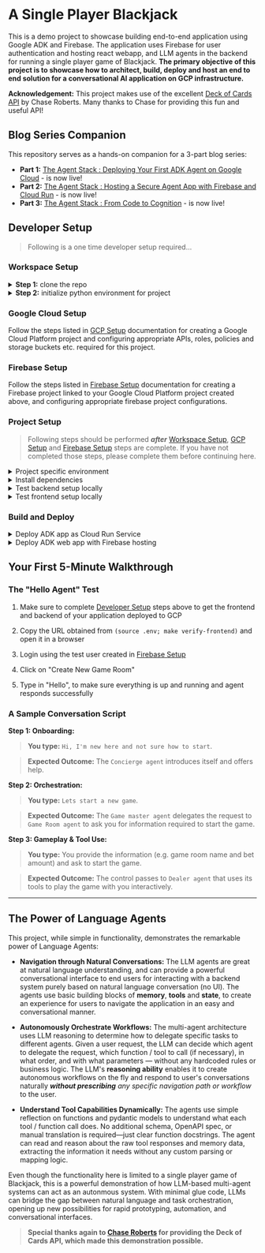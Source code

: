 # A Single Player Blackjack

This is a demo project to showcase building end-to-end application using Google ADK and Firebase. The application uses Firebase for user authentication and hosting react webapp, and LLM agents in the backend for running a single player game of Blackjack. **The primary objective of this project is to showcase how to architect, build, deploy and host an end to end solution for a conversational AI application on GCP infrastructure.**

**Acknowledgement:**
This project makes use of the excellent [Deck of Cards API](https://deckofcardsapi.com/) by Chase Roberts. Many thanks to Chase for providing this fun and useful API!

## Blog Series Companion
This repository serves as a hands-on companion for a 3-part blog series:
* **Part 1:** [The Agent Stack : Deploying Your First ADK Agent on Google Cloud](https://www.linkedin.com/pulse/agent-stack-deploying-your-first-adk-google-cloud-amit-bhadoria-emvdc) - is now live!
* **Part 2:** [The Agent Stack : Hosting a Secure Agent App with Firebase and Cloud Run](https://www.linkedin.com/pulse/agent-stack-hosting-secure-app-firebase-cloud-run-amit-bhadoria-cjvuc) - is now live!
* **Part 3:** [The Agent Stack : From Code to Cognition](https://www.linkedin.com/pulse/agent-stack-from-code-cognition-amit-bhadoria-wf5bc) - is now live!

## Developer Setup

> Following is a one time developer setup required...

### Workspace Setup

<details>
<summary><b>Step 1:</b> clone the repo</summary>

```bash
git clone https://github.com/gnulib/demo-adk-app.git

cd demo-adk-app
```
</details>

<details>

<summary><b>Step 2:</b> initialize python environment for project</summary>

> create a python virtual environment within the repo project directory
```bash
python3 -m venv .venv
```

> activate python virtual environment
```bash
source .venv/bin/activate
```

> Install core development tools for project:

```bash
pip install --upgrade pip setuptools wheel build twine pip-tools
```

</details>

### Google Cloud Setup

Follow the steps listed in [GCP Setup](docs/GCP_SETUP.md) documentation for creating a Google Cloud Platform project and configuring appropriate APIs, roles, policies and storage buckets etc. required for this project.

### Firebase Setup

Follow the steps listed in [Firebase Setup](docs/FIREBASE_SETUP.md) documentation for creating a Firebase project linked to your Google Cloud Platform project created above, and configuring appropriate firebase project configurations.

### Project Setup

> Following steps should be performed **_after_** [Workspace Setup](#workspace-setup), [GCP Setup](docs/GCP_SETUP.md) and [Firebase Setup](docs/FIREBASE_SETUP.md) steps are complete. If you have not completed those steps, please complete them before continuing here.

<details>

<summary>Project specific environment</summary>

> Add the backend application specific environment variables in `.env` file at the root of your project directory:

```bash
cat >> .env <<'EOF'
# Demo project specific environment variables
export APP_NAME=$GOOGLE_ADK_APP_NAME
export PORT=8000
export CORS_ORIGINS="http://localhost:3000, $FIREBASE_APP_URLS"
export IS_TESTING=true
export DECKOFCARDS_URL="https://deckofcardsapi.com/api/deck"
EOF
```
</details>

<details>

<summary>Install dependencies</summary>

> Activate project's virtual environment:

```bash
source .venv/bin/activate
```

> Install backend agent app in editable mode:

```bash
pip install -e "./backend/src/demo_adk_app[dev]"
```

> Install frontend project dependencies:

```bash
(cd frontend;  npm install)
```

> New dependencies may have been added on top of earlier dependencies, hence need to install / update.

</details>

<details>
<summary>Test backend setup locally</summary>

> _In one terminal run the app locally for testing project setup_

```bash
(source .env; cd backend/src; uvicorn demo_adk_app.main:app --reload)
```

> _In another terminal run the test CLI for interacting with the app (use port from above)_

```bash
(source .env; export $(grep REACT_APP_FIREBASE_API_KEY frontend/.env); cd backend; python test/cli.py --port 8000)
```

> _Use the test CLI to interact with app_:

```bash
cli> help

cli> lc # this command lists existing conversations

cli> cc # this command creates and joins a new conversation

cli@9d9f5435-d569-4db2-b3b4-6cddf9c0e830> start a new game
```

> When you interact with the agent, if you get error like `google.genai.errors.ClientError: 403 PERMISSION_DENIED` -- this usually means either VertexAI API has not be enabled in your project, or your current environment is using a different google cloud project. Please make sure that you have completed all the steps mentioned above in "Google Cloud Setup" and are using the correct google project in your environment variables (`GOOGLE_CLOUD_PROJECT`) and with `gcloud` CLI _(check config in `gcloud config list` and `gcloud auth list`)_.

</details>

<details>

<summary>Test frontend setup locally</summary>

> _Once backend looks good, start frontend to interact with local agent service:_

```bash
(cd frontend; npm run start)
```
> _(above command uses `REACT_APP_BACKEND_URL` from `frontend/.env` file, and assumption is that local backend is running and listening on the same port mentioned in that variable. If port is different then modify the entry in `frontend/.env` file accordingly)_

> _(make sure that you have test user created as mentioned in [Firebase Setup](docs/FIREBASE_SETUP.md) above)_

> _Interact with the app frontend and confirm connectivity and functionality works as expected._

</details>

### Build and Deploy

<details>

<summary>Deploy ADK app as Cloud Run Service</summary>

> Make sure that you have the following environment variables defined as described in the setup steps above:
> * GOOGLE_ADK_APP_NAME
> * GOOGLE_CLOUD_LOCATION
> * GOOGLE_ADK_APP_REPOSITORY
> * GOOGLE_GENAI_USE_VERTEXAI
> * FIREBASE_APP_URLS

_Run the make target to build and deploy the backend:_

```bash
(source .env; make deploy-backend)
```

_Verify the status of cloud run service deployment:_

```bash
(source .env; make verify-backend)
```

</details>

<details>

<summary>Deploy ADK web app with Firebase hosting</summary>

> Make sure that you have the following environment variables defined as described in the Setup steps above:
> * GOOGLE_ADK_APP_NAME

_Run the make target to build and deploy the frontend:_

```bash
(source .env; make deploy-frontend)
```

_Verify the status of Firebase deployment:_

```bash
(source .env; make verify-frontend)
```

</details>

## Your First 5-Minute Walkthrough

### The "Hello Agent" Test
1. Make sure to complete [Developer Setup](#developer-setup) steps above to get the frontend and backend of your application deployed to GCP

1. Copy the URL obtained from `(source .env; make verify-frontend)` and open it in a browser

1. Login using the test user created in [Firebase Setup](docs/FIREBASE_SETUP.md)

1. Click on "Create New Game Room"

1. Type in "Hello", to make sure everything is up and running and agent responds successfully

### A Sample Conversation Script

**Step 1: Onboarding:**

> **You type:** `Hi, I'm new here and not sure how to start`.

> **Expected Outcome:** The `Concierge agent` introduces itself and offers help.

**Step 2: Orchestration:**

> **You type:** `Lets start a new game`.

> **Expected Outcome:** The `Game master agent` delegates the request to `Game Room agent` to ask you for information required to start the game.

**Step 3: Gameplay & Tool Use:**

> **You type:** You provide the information (e.g. game room name and bet amount) and ask to start the game.

> **Expected Outcome:** The control passes to `Dealer agent` that uses its tools to play the game with you interactively.

---

## The Power of Language Agents

This project, while simple in functionality, demonstrates the remarkable power of Language Agents:

- **Navigation through Natural Conversations:**
  The LLM agents are great at natural language understanding, and can provide a powerful conversational interface to end users for interacting with a backend system purely based on natural language conversation (no UI). The agents use basic building blocks of **memory**, **tools** and **state**, to create an experience for users to navigate the application in an easy and conversational manner.

- **Autonomously Orchestrate Workflows:**
  The multi-agent architecture uses LLM reasoning to determine how to delegate specific tasks to different agents. Given a user request, the LLM can decide which agent to delegate the request,
  which function / tool to call (if necessary), in what order, and with what parameters — without any hardcoded rules or business logic. The LLM's **reasoning ability** enables it to create autonomous workflows on the fly and respond to user's conversations naturally _**without prescribing** any specific navigation path or workflow_ to the user.

- **Understand Tool Capabilities Dynamically:**
  The agents use simple reflection on functions and pydantic models to
  understand what each tool / function call does. No additional schema, OpenAPI spec, or manual translation is required—just clear function docstrings. The agent can read and reason about the raw tool responses and memory data, extracting the information it needs without any custom parsing or mapping logic.

Even though the functionality here is limited to a single player game of Blackjack, this is a powerful demonstration of how LLM-based multi-agent systems can act as an autonmous system. With minimal glue code, LLMs can bridge the gap between natural language and task orchestration, opening up new possibilities for rapid prototyping, automation, and conversational interfaces.

> **Special thanks again to [Chase Roberts](https://deckofcardsapi.com/) for providing the Deck of Cards API, which made this demonstration possible.**
